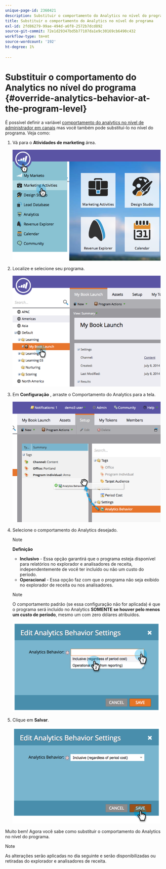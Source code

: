 ```yaml
---
unique-page-id: 2360421
description: Substituir o comportamento do Analytics no nível do programa - Documentos do Marketo - Documentação do produto
title: Substituir o comportamento do Analytics no nível do programa
exl-id: 2fd86279-99ae-494d-a6f8-2572b7dcd892
source-git-commit: 72e1d29347bd5b77107da1e9c30169cb6490c432
workflow-type: tm+mt
source-wordcount: '192'
ht-degree: 1%

---
```


# Substituir o comportamento do Analytics no nível do programa {#override-analytics-behavior-at-the-program-level}

É possível definir a variável [comportamento do analytics no nível de administrador em canais](/help/marketo/product-docs/reporting/revenue-cycle-analytics/program-analytics/make-a-program-without-a-period-cost-available-in-revenue-explorer-and-analyzers.md) mas você também pode substituí-lo no nível do programa. Veja como:

1. Vá para o **Atividades de marketing** área.

   ![](assets/image2014-9-24-11-3a40-3a46.png)

1. Localize e selecione seu programa.

   ![](assets/image2014-9-24-11-3a40-3a57.png)

1. Em **Configuração** , arraste o Comportamento do Analytics para a tela.

   ![](assets/image2014-9-24-11-3a41-3a2.png)

1. Selecione o comportamento do Analytics desejado.

   >[!NOTE]
   >
   >**Definição**
   >
   >* **Inclusivo** - Essa opção garantirá que o programa esteja disponível para relatórios no explorador e analisadores de receita, independentemente de você ter incluído ou não um custo do período.
   >* **Operacional** - Essa opção faz com que o programa não seja exibido no explorador de receita ou nos analisadores.


   >[!NOTE]
   >
   >O comportamento padrão (se essa configuração não for aplicada) é que o programa será incluído no Analytics **SOMENTE se houver pelo menos um custo de período**, mesmo um com zero dólares atribuídos.

   ![](assets/image2014-9-24-11-3a42-3a0.png)

1. Clique em **Salvar**.

   ![](assets/image2014-9-24-11-3a42-3a6.png)

Muito bem! Agora você sabe como substituir o comportamento do Analytics no nível do programa.

>[!NOTE]
>
>As alterações serão aplicadas no dia seguinte e serão disponibilizadas ou retiradas do explorador e analisadores de receita.
